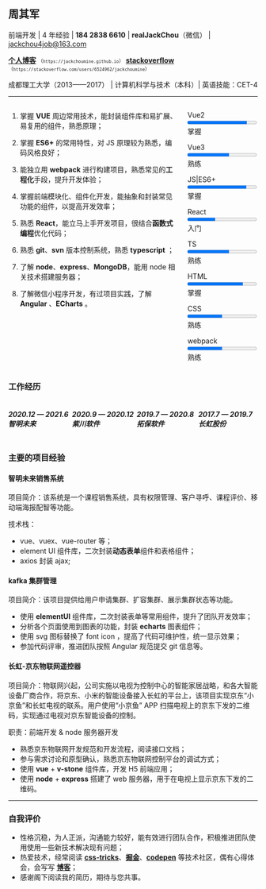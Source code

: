 ## 周其军

前端开发 | 4 年经验 | **184 2838 6610** | **realJackChou**（微信） | jackchou4job@163.com

**[个人博客](https://jackchoumine.github.io/)** <span style="font-size:10px;">（`https://jackchoumine.github.io`）</span> **[stackoverflow](https://stackoverflow.com/users/6524962/jackchoumine)** <span style="font-size:10px;">（`https://stackoverflow.com/users/6524962/jackchoumine`）</span>

成都理工大学（2013——2017） | 计算机科学与技术（本科）| 英语技能：CET-4

---

<div style="display:flex;justify-content: space-between;">
  <div style="width:70%;margin-right:20px;">

1. 掌握 **VUE** 周边常用技术，能封装组件库和易扩展、易复用的组件，熟悉原理；

2. 掌握 **ES6+** 的常用特性，对 JS 原理较为熟悉，编码风格良好；

3. 能独立用 **webpack** 进行构建项目，熟悉常见的**工程化**手段，提升开发体验；

4. 掌握前端模块化、组件化开发，能抽象和封装常见功能的组件，以提高开发效率；

5. 熟悉 **React**，能立马上手开发项目，很结合**函数式编程**优化代码；

6. 熟悉 **git**、**svn** 版本控制系统，熟悉 **typescript** ；

7. 了解 **node**、**express**、**MongoDB**，能用 node 相关技术搭建服务器；

8. 了解微信小程序开发，有过项目实践，了解 **Angular** 、**ECharts** 。

  </div>

<div style="width:29%;">

  <p>
      <span style="display:inline-block;width: 72px;">
        Vue2
      </span>
      <progress max="100" value="86"></progress>
      <span>掌握</span>
    </p>
    <p>
      <span style="display:inline-block;width: 72px;">
        Vue3
      </span>
      <progress max="100" value="60"></progress>
      <span>熟练</span>
    </p>
    <p>
      <span style="display:inline-block;width: 72px;">
        JS|ES6+
      </span>
      <progress max="100" value="85"></progress>
      <span>掌握</span>
    </p>
  <p>
      <span style="display:inline-block;width:72px;">
        React
      </span>
      <progress max="100" value="40"></progress>
      <span>入门</span>
    </p>
    <p>
      <span style="display:inline-block;width: 72px;">
        TS
      </span>
      <progress max="100" value="60"></progress>
      <span>熟练</span>
    </p>
    <p>
      <span style="display:inline-block;width: 72px;">
        HTML
      </span>
      <progress max="100" value="80"></progress>
      <span>掌握</span>
    </p>
    <p>
      <span style="display:inline-block;width:72px;">
        CSS
      </span>
      <progress max="100" value="50"></progress>
      <span>熟练</span>
    </p>
    <p>
      <span style="display:inline-block;width:72px;">
        webpack
      </span>
      <progress max="100" value="50"></progress>
      <span>熟练</span>
    </p>
</div>
</div>

### 工作经历

<div style="display:flex;justify-content: space-between;">
 <div>

##### 2020.12 — 2021.6 智明未来

 </div>
 <div>

##### 2020.9 — 2020.12 紫川软件

</div>
<div>

##### 2019.7 — 2020.8 拓保软件

</div>
<div>

##### 2017.7 — 2019.7 长虹股份

 </div>
</div>

### 主要的项目经验

#### 智明未来销售系统

项目简介：该系统是一个课程销售系统，具有权限管理、客户寻呼、课程评价、移动端海报配智等功能。

技术栈：

- vue、vuex、vue-router 等；
- element UI 组件库，二次封装**动态表单**组件和表格组件；
- axios 封装 ajax;

#### kafka 集群管理

项目简介：该项目提供给用户申请集群、扩容集群、展示集群状态等功能。

- 使用 **elementUI** 组件库，二次封装表单等常用组件，提升了团队开发效率；
- 分析各个页面使用到图表的功能，封装 **echarts** 图表组件；
- 使用 svg 图标替换了 font icon ，提高了代码可维护性，统一显示效果；
- 参加代码评审，推进团队按照 Angular 规范提交 git 信息等。

#### 长虹-京东物联网遥控器

项目简介：物联网兴起，公司实施以电视为控制中心的智能家居战略，和各大智能设备厂商合作，将京东、小米的智能设备接入长虹的平台上，该项目实现京东“小京鱼”和长虹电视的联系。用户使用“小京鱼” APP 扫描电视上的京东下发的二维码，实现通过电视对京东智能设备的控制。

职责：前端开发 & node 服务器开发

- 熟悉京东物联网开发规范和开发流程，阅读接口文档；
- 参与需求讨论和原型确认，熟悉京东物联网控制平台的调试方式；
- 使用 **vue** + **v-stone** 组件库，开发 H5 前端应用；
- 使用 **node** + **express** 搭建了 web 服务器，用于在电视上显示京东下发的二维码。

---

### 自我评价

- 性格沉稳，为人正派，沟通能力较好，能有效进行团队合作，积极推进团队使用使用一些新技术解决现有问题；
- 热爱技术，经常阅读 **[css-tricks](https://css-tricks.com/)**、**[掘金](https://juejin.im/timeline)**、**[codepen](https://codepen.io/)** 等技术社区，偶有心得体会，会写写 **[博客](https://jackchoumine.github.io/)**；
- 感谢阁下阅读我的简历，期待与您共事。
